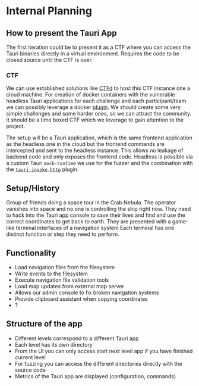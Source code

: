 # Internal Planning 

## How to present the Tauri App

The first iteration could be to present it as a CTF where you can access the Tauri binaries directly in a virtual environment.
Requires the code to be closed source until the CTF is over.

### CTF

We can use established solutions like [CTFd](https://ctfd.io/) to host this CTF instance one a cloud machine.
For creation of docker containers with the vulnerable headless Tauri applications for each challenge and each participant/team we can possibly leverage a docker [plugin](https://github.com/offsecginger/CTFd-Docker-Challenges).
We should create some very simple challenges and some harder ones, so we can attract the community. It should be a time boxed CTF which we leverage to gain attention to the project.

The setup will be a Tauri application, which is the same frontend application as the headless one in the cloud but the frontend commands are intercepted and sent to the headless instance.
This allows no leakage of backend code and only exposes the frontend code. Headless is possible via a custom Tauri `mock-runtime` we use for the fuzzer and the combination with the [`tauri-invoke-http`](https://github.com/tauri-apps/tauri-invoke-http) plugin.

## Setup/History

Group of friends doing a space tour in the Crab Nebula.
The operator vanishes into space and no one is controlling the ship right now.
They need to hack into the Tauri app console to save their lives and find and use the correct coordinates to get back to earth.
They are presented with a game-like terminal interfaces of a navigation system
Each terminal has one distinct function or step they need to perform.

##  Functionality

- Load navigation files from the filesystem
- Write events to the filesystem
- Execute navigation file validation tools
- Load map updates from external map server
- Allows our admin console to fix broken navigation systems
- Provide clipboard assistant when copying coordinates
- ?

## Structure of the app 

- Different levels correspond to a different Tauri app
- Each level has its own directory 
- From the UI you can only access start next level app if you have finished current level
- For fuzzing you can access the different directories directly with the source code 
- Metrics of the Tauri app are displayed (configuration, commands)